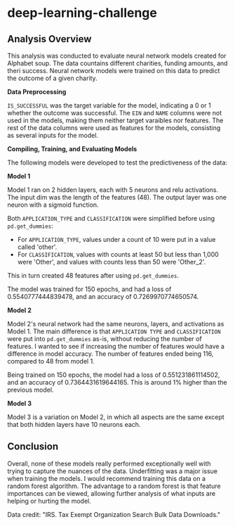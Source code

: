 # deep-learning-challenge

## Analysis Overview

This analysis was conducted to evaluate neural network models created for Alphabet soup. The data countains different charities, funding amounts, and theri success. Neural network models were trained on this data to predict the outcome of a given charity.

**Data Preprocessing**

`IS_SUCCESSFUL` was the target variable for the model, indicating a 0 or 1 whether the outcome was successful. The `EIN` and `NAME` columns were not used in the models, making them neither target varaibles nor features. The rest of the data columns were used as features for the models, consisting as several inputs for the model.

**Compiling, Training, and Evaluating Models**

The following models were developed to test the predictiveness of the data:

**Model 1**

Model 1 ran on 2 hidden layers, each with 5 neurons and relu activations. The input dim was the length of the features (48). The output layer was one neuron with a sigmoid function.

Both `APPLICATION_TYPE` and `CLASSIFICATION` were simplified before using `pd.get_dummies`:

- For `APPLICATION_TYPE`, values under a count of 10 were put in a value called 'other'.
- For `CLASSIFICATION`, values with counts at least 50 but less than 1,000 were 'Other', and values with counts less than 50 were 'Other_2'.

This in turn created 48 features after using `pd.get_dummies`.

The model was trained for 150 epochs, and had a loss of 0.5540777444839478, and an accuracy of 0.7269970774650574.

**Model 2**

Model 2's neural network had the same neurons, layers, and activations as Model 1. The main difference is that `APPLICATION TYPE` and `CLASSIFICATION` were put into `pd.get_dummies` as-is, without reducing the number of features. I wanted to see if increasing the number of features would have a difference in model accuracy. The number of features ended being 116, compared to 48 from model 1.

Being trained on 150 epochs, the model had a loss of 0.551231861114502, and an accuracy of 0.7364431619644165. This is around 1% higher than the previous model.

**Model 3**

Model 3 is a variation on Model 2, in which all aspects are the same except that both hidden layers have 10 neurons each.


## Conclusion

Overall, none of these models really performed exceptionally well with trying to capture the nuances of the data. Underfitting was a major issue when training the models. I would recommend training this data on a random forest algorithm. The advantage to a random forest is that feature importances can be viewed, allowing further analysis of what inputs are helping or hurting the model.

Data credit: "IRS. Tax Exempt Organization Search Bulk Data Downloads."